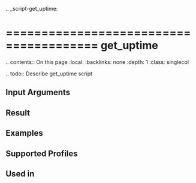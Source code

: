.. _script-get_uptime:

=======================================
get_uptime
=======================================

.. contents:: On this page
    :local:
    :backlinks: none
    :depth: 1
    :class: singlecol

.. todo::
    Describe get_uptime script

Input Arguments
---------------

Result
------

Examples
--------

Supported Profiles
------------------

Used in
-------
